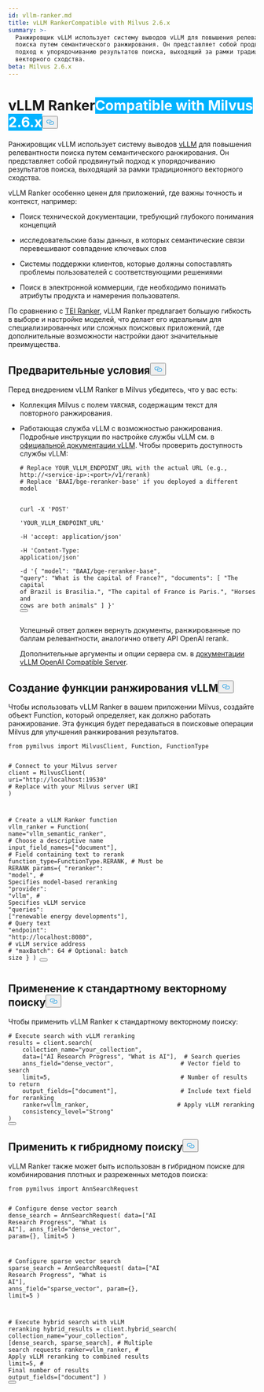 ```yaml
---
id: vllm-ranker.md
title: vLLM RankerCompatible with Milvus 2.6.x
summary: >-
  Ранжировщик vLLM использует систему выводов vLLM для повышения релевантности
  поиска путем семантического ранжирования. Он представляет собой продвинутый
  подход к упорядочиванию результатов поиска, выходящий за рамки традиционного
  векторного сходства.
beta: Milvus 2.6.x
---
```

<h1 id="vLLM-Ranker" class="common-anchor-header">vLLM Ranker<span class="beta-tag" style="background-color:rgb(0, 179, 255);color:white" translate="no">Compatible with Milvus 2.6.x</span><button data-href="#vLLM-Ranker" class="anchor-icon" translate="no">
      <svg translate="no"
        aria-hidden="true"
        focusable="false"
        height="20"
        version="1.1"
        viewBox="0 0 16 16"
        width="16"
      >
        <path
          fill="#0092E4"
          fill-rule="evenodd"
          d="M4 9h1v1H4c-1.5 0-3-1.69-3-3.5S2.55 3 4 3h4c1.45 0 3 1.69 3 3.5 0 1.41-.91 2.72-2 3.25V8.59c.58-.45 1-1.27 1-2.09C10 5.22 8.98 4 8 4H4c-.98 0-2 1.22-2 2.5S3 9 4 9zm9-3h-1v1h1c1 0 2 1.22 2 2.5S13.98 12 13 12H9c-.98 0-2-1.22-2-2.5 0-.83.42-1.64 1-2.09V6.25c-1.09.53-2 1.84-2 3.25C6 11.31 7.55 13 9 13h4c1.45 0 3-1.69 3-3.5S14.5 6 13 6z"
        ></path>
      </svg>
    </button></h1><p>Ранжировщик vLLM использует систему выводов <a href="https://docs.vllm.ai/en/latest/index.html">vLLM</a> для повышения релевантности поиска путем семантического ранжирования. Он представляет собой продвинутый подход к упорядочиванию результатов поиска, выходящий за рамки традиционного векторного сходства.</p>
<p>vLLM Ranker особенно ценен для приложений, где важны точность и контекст, например:</p>
<ul>
<li><p>Поиск технической документации, требующий глубокого понимания концепций</p></li>
<li><p>исследовательские базы данных, в которых семантические связи перевешивают совпадение ключевых слов</p></li>
<li><p>Системы поддержки клиентов, которые должны сопоставлять проблемы пользователей с соответствующими решениями</p></li>
<li><p>Поиск в электронной коммерции, где необходимо понимать атрибуты продукта и намерения пользователя.</p></li>
</ul>
<p>По сравнению с <a href="/docs/ru/tei-ranker.md">TEI Ranker</a>, vLLM Ranker предлагает большую гибкость в выборе и настройке моделей, что делает его идеальным для специализированных или сложных поисковых приложений, где дополнительные возможности настройки дают значительные преимущества.</p>
<h2 id="Prerequisites" class="common-anchor-header">Предварительные условия<button data-href="#Prerequisites" class="anchor-icon" translate="no">
      <svg translate="no"
        aria-hidden="true"
        focusable="false"
        height="20"
        version="1.1"
        viewBox="0 0 16 16"
        width="16"
      >
        <path
          fill="#0092E4"
          fill-rule="evenodd"
          d="M4 9h1v1H4c-1.5 0-3-1.69-3-3.5S2.55 3 4 3h4c1.45 0 3 1.69 3 3.5 0 1.41-.91 2.72-2 3.25V8.59c.58-.45 1-1.27 1-2.09C10 5.22 8.98 4 8 4H4c-.98 0-2 1.22-2 2.5S3 9 4 9zm9-3h-1v1h1c1 0 2 1.22 2 2.5S13.98 12 13 12H9c-.98 0-2-1.22-2-2.5 0-.83.42-1.64 1-2.09V6.25c-1.09.53-2 1.84-2 3.25C6 11.31 7.55 13 9 13h4c1.45 0 3-1.69 3-3.5S14.5 6 13 6z"
        ></path>
      </svg>
    </button></h2><p>Перед внедрением vLLM Ranker в Milvus убедитесь, что у вас есть:</p>
<ul>
<li><p>Коллекция Milvus с полем <code translate="no">VARCHAR</code>, содержащим текст для повторного ранжирования.</p></li>
<li><p>Работающая служба vLLM с возможностью ранжирования. Подробные инструкции по настройке службы vLLM см. в <a href="https://docs.vllm.ai/en/latest/getting_started/installation.html">официальной документации vLLM</a>. Чтобы проверить доступность службы vLLM:</p>
<pre><code translate="no" class="language-bash"><span class="hljs-comment"># Replace YOUR_VLLM_ENDPOINT_URL with the actual URL (e.g., http://&lt;service-ip&gt;:&lt;port&gt;/v1/rerank)</span>
<span class="hljs-comment"># Replace &#x27;BAAI/bge-reranker-base&#x27; if you deployed a different model</span>

curl -X <span class="hljs-string">&#x27;POST&#x27;</span> \
  <span class="hljs-string">&#x27;YOUR_VLLM_ENDPOINT_URL&#x27;</span> \
  -H <span class="hljs-string">&#x27;accept: application/json&#x27;</span> \
  -H <span class="hljs-string">&#x27;Content-Type: application/json&#x27;</span> \
  -d <span class="hljs-string">&#x27;{
  &quot;model&quot;: &quot;BAAI/bge-reranker-base&quot;,
  &quot;query&quot;: &quot;What is the capital of France?&quot;,
  &quot;documents&quot;: [
    &quot;The capital of Brazil is Brasilia.&quot;,
    &quot;The capital of France is Paris.&quot;,
    &quot;Horses and cows are both animals&quot;
  ]
}&#x27;</span>
<button class="copy-code-btn"></button></code></pre>
<p>Успешный ответ должен вернуть документы, ранжированные по баллам релевантности, аналогично ответу API OpenAI rerank.</p>
<p>Дополнительные аргументы и опции сервера см. в <a href="https://docs.vllm.ai/en/latest/serving/openai_compatible_server.html#re-rank-api">документации vLLM OpenAI Compatible Server</a>.</p></li>
</ul>
<h2 id="Create-a-vLLM-ranker-function" class="common-anchor-header">Создание функции ранжирования vLLM<button data-href="#Create-a-vLLM-ranker-function" class="anchor-icon" translate="no">
      <svg translate="no"
        aria-hidden="true"
        focusable="false"
        height="20"
        version="1.1"
        viewBox="0 0 16 16"
        width="16"
      >
        <path
          fill="#0092E4"
          fill-rule="evenodd"
          d="M4 9h1v1H4c-1.5 0-3-1.69-3-3.5S2.55 3 4 3h4c1.45 0 3 1.69 3 3.5 0 1.41-.91 2.72-2 3.25V8.59c.58-.45 1-1.27 1-2.09C10 5.22 8.98 4 8 4H4c-.98 0-2 1.22-2 2.5S3 9 4 9zm9-3h-1v1h1c1 0 2 1.22 2 2.5S13.98 12 13 12H9c-.98 0-2-1.22-2-2.5 0-.83.42-1.64 1-2.09V6.25c-1.09.53-2 1.84-2 3.25C6 11.31 7.55 13 9 13h4c1.45 0 3-1.69 3-3.5S14.5 6 13 6z"
        ></path>
      </svg>
    </button></h2><p>Чтобы использовать vLLM Ranker в вашем приложении Milvus, создайте объект Function, который определяет, как должно работать ранжирование. Эта функция будет передаваться в поисковые операции Milvus для улучшения ранжирования результатов.</p>
<pre><code translate="no" class="language-python"><span class="hljs-keyword">from</span> pymilvus <span class="hljs-keyword">import</span> MilvusClient, Function, FunctionType

<span class="hljs-comment"># Connect to your Milvus server</span>
client = MilvusClient(
    uri=<span class="hljs-string">&quot;http://localhost:19530&quot;</span>  <span class="hljs-comment"># Replace with your Milvus server URI</span>
)

<span class="hljs-comment"># Create a vLLM Ranker function</span>
vllm_ranker = Function(
    name=<span class="hljs-string">&quot;vllm_semantic_ranker&quot;</span>,    <span class="hljs-comment"># Choose a descriptive name</span>
    input_field_names=[<span class="hljs-string">&quot;document&quot;</span>],  <span class="hljs-comment"># Field containing text to rerank</span>
    function_type=FunctionType.RERANK,  <span class="hljs-comment"># Must be RERANK</span>
    params={
        <span class="hljs-string">&quot;reranker&quot;</span>: <span class="hljs-string">&quot;model&quot;</span>,        <span class="hljs-comment"># Specifies model-based reranking</span>
        <span class="hljs-string">&quot;provider&quot;</span>: <span class="hljs-string">&quot;vllm&quot;</span>,         <span class="hljs-comment"># Specifies vLLM service</span>
        <span class="hljs-string">&quot;queries&quot;</span>: [<span class="hljs-string">&quot;renewable energy developments&quot;</span>],  <span class="hljs-comment"># Query text</span>
        <span class="hljs-string">&quot;endpoint&quot;</span>: <span class="hljs-string">&quot;http://localhost:8080&quot;</span>,  <span class="hljs-comment"># vLLM service address</span>
       <span class="hljs-comment"># &quot;maxBatch&quot;: 64              # Optional: batch size</span>
    }
)
<button class="copy-code-btn"></button></code></pre>
<h2 id="Apply-to-standard-vector-search" class="common-anchor-header">Применение к стандартному векторному поиску<button data-href="#Apply-to-standard-vector-search" class="anchor-icon" translate="no">
      <svg translate="no"
        aria-hidden="true"
        focusable="false"
        height="20"
        version="1.1"
        viewBox="0 0 16 16"
        width="16"
      >
        <path
          fill="#0092E4"
          fill-rule="evenodd"
          d="M4 9h1v1H4c-1.5 0-3-1.69-3-3.5S2.55 3 4 3h4c1.45 0 3 1.69 3 3.5 0 1.41-.91 2.72-2 3.25V8.59c.58-.45 1-1.27 1-2.09C10 5.22 8.98 4 8 4H4c-.98 0-2 1.22-2 2.5S3 9 4 9zm9-3h-1v1h1c1 0 2 1.22 2 2.5S13.98 12 13 12H9c-.98 0-2-1.22-2-2.5 0-.83.42-1.64 1-2.09V6.25c-1.09.53-2 1.84-2 3.25C6 11.31 7.55 13 9 13h4c1.45 0 3-1.69 3-3.5S14.5 6 13 6z"
        ></path>
      </svg>
    </button></h2><p>Чтобы применить vLLM Ranker к стандартному векторному поиску:</p>
<pre><code translate="no" class="language-python"><span class="hljs-comment"># Execute search with vLLM reranking</span>
results = client.search(
    collection_name=<span class="hljs-string">&quot;your_collection&quot;</span>,
    data=[<span class="hljs-string">&quot;AI Research Progress&quot;</span>, <span class="hljs-string">&quot;What is AI&quot;</span>],  <span class="hljs-comment"># Search queries</span>
    anns_field=<span class="hljs-string">&quot;dense_vector&quot;</span>,                   <span class="hljs-comment"># Vector field to search</span>
    limit=<span class="hljs-number">5</span>,                                     <span class="hljs-comment"># Number of results to return</span>
    output_fields=[<span class="hljs-string">&quot;document&quot;</span>],                  <span class="hljs-comment"># Include text field for reranking</span>
    ranker=vllm_ranker,                         <span class="hljs-comment"># Apply vLLM reranking</span>
    consistency_level=<span class="hljs-string">&quot;Strong&quot;</span>
)
<button class="copy-code-btn"></button></code></pre>
<h2 id="Apply-to-hybrid-search" class="common-anchor-header">Применить к гибридному поиску<button data-href="#Apply-to-hybrid-search" class="anchor-icon" translate="no">
      <svg translate="no"
        aria-hidden="true"
        focusable="false"
        height="20"
        version="1.1"
        viewBox="0 0 16 16"
        width="16"
      >
        <path
          fill="#0092E4"
          fill-rule="evenodd"
          d="M4 9h1v1H4c-1.5 0-3-1.69-3-3.5S2.55 3 4 3h4c1.45 0 3 1.69 3 3.5 0 1.41-.91 2.72-2 3.25V8.59c.58-.45 1-1.27 1-2.09C10 5.22 8.98 4 8 4H4c-.98 0-2 1.22-2 2.5S3 9 4 9zm9-3h-1v1h1c1 0 2 1.22 2 2.5S13.98 12 13 12H9c-.98 0-2-1.22-2-2.5 0-.83.42-1.64 1-2.09V6.25c-1.09.53-2 1.84-2 3.25C6 11.31 7.55 13 9 13h4c1.45 0 3-1.69 3-3.5S14.5 6 13 6z"
        ></path>
      </svg>
    </button></h2><p>vLLM Ranker также может быть использован в гибридном поиске для комбинирования плотных и разреженных методов поиска:</p>
<pre><code translate="no" class="language-python"><span class="hljs-keyword">from</span> pymilvus <span class="hljs-keyword">import</span> AnnSearchRequest

<span class="hljs-comment"># Configure dense vector search</span>
dense_search = AnnSearchRequest(
    data=[<span class="hljs-string">&quot;AI Research Progress&quot;</span>, <span class="hljs-string">&quot;What is AI&quot;</span>],
    anns_field=<span class="hljs-string">&quot;dense_vector&quot;</span>,
    param={},
    limit=<span class="hljs-number">5</span>
)

<span class="hljs-comment"># Configure sparse vector search  </span>
sparse_search = AnnSearchRequest(
    data=[<span class="hljs-string">&quot;AI Research Progress&quot;</span>, <span class="hljs-string">&quot;What is AI&quot;</span>],
    anns_field=<span class="hljs-string">&quot;sparse_vector&quot;</span>, 
    param={},
    limit=<span class="hljs-number">5</span>
)

<span class="hljs-comment"># Execute hybrid search with vLLM reranking</span>
hybrid_results = client.hybrid_search(
    collection_name=<span class="hljs-string">&quot;your_collection&quot;</span>,
    [dense_search, sparse_search],              <span class="hljs-comment"># Multiple search requests</span>
    ranker=vllm_ranker,                        <span class="hljs-comment"># Apply vLLM reranking to combined results</span>
    limit=<span class="hljs-number">5</span>,                                   <span class="hljs-comment"># Final number of results</span>
    output_fields=[<span class="hljs-string">&quot;document&quot;</span>]
)
<button class="copy-code-btn"></button></code></pre>
